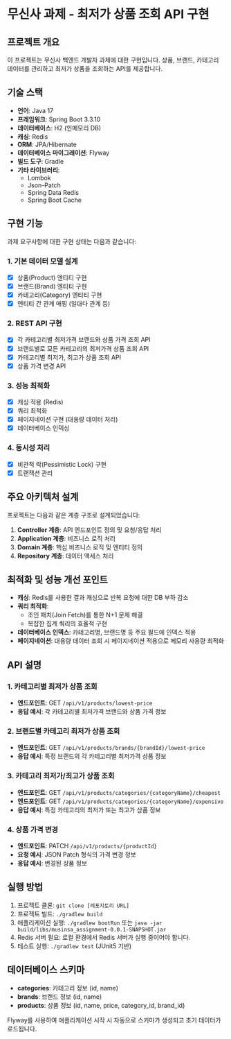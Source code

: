 # 무신사 과제 - 최저가 상품 조회 API 구현

## 프로젝트 개요
이 프로젝트는 무신사 백엔드 개발자 과제에 대한 구현입니다. 상품, 브랜드, 카테고리 데이터를 관리하고 최저가 상품을 조회하는 API를 제공합니다.

## 기술 스택
- **언어**: Java 17
- **프레임워크**: Spring Boot 3.3.10
- **데이터베이스**: H2 (인메모리 DB)
- **캐싱**: Redis
- **ORM**: JPA/Hibernate
- **데이터베이스 마이그레이션**: Flyway
- **빌드 도구**: Gradle
- **기타 라이브러리**: 
  - Lombok
  - Json-Patch
  - Spring Data Redis
  - Spring Boot Cache

## 구현 기능
과제 요구사항에 대한 구현 상태는 다음과 같습니다:

### 1. 기본 데이터 모델 설계
- [x] 상품(Product) 엔티티 구현
- [x] 브랜드(Brand) 엔티티 구현
- [x] 카테고리(Category) 엔티티 구현
- [x] 엔티티 간 관계 매핑 (일대다 관계 등)

### 2. REST API 구현
- [x] 각 카테고리별 최저가격 브랜드와 상품 가격 조회 API
- [x] 브랜드별로 모든 카테고리의 최저가격 상품 조회 API
- [x] 카테고리별 최저가, 최고가 상품 조회 API
- [x] 상품 가격 변경 API

### 3. 성능 최적화
- [x] 캐싱 적용 (Redis)
- [x] 쿼리 최적화
- [x] 페이지네이션 구현 (대용량 데이터 처리)
- [x] 데이터베이스 인덱싱

### 4. 동시성 처리
- [x] 비관적 락(Pessimistic Lock) 구현
- [x] 트랜잭션 관리

## 주요 아키텍처 설계
프로젝트는 다음과 같은 계층 구조로 설계되었습니다:

1. **Controller 계층**: API 엔드포인트 정의 및 요청/응답 처리
2. **Application 계층**: 비즈니스 로직 처리
3. **Domain 계층**: 핵심 비즈니스 로직 및 엔티티 정의
4. **Repository 계층**: 데이터 액세스 처리

## 최적화 및 성능 개선 포인트
- **캐싱**: Redis를 사용한 결과 캐싱으로 반복 요청에 대한 DB 부하 감소
- **쿼리 최적화**: 
  - 조인 패치(Join Fetch)를 통한 N+1 문제 해결
  - 복잡한 집계 쿼리의 효율적 구현
- **데이터베이스 인덱스**: 카테고리명, 브랜드명 등 주요 필드에 인덱스 적용
- **페이지네이션**: 대용량 데이터 조회 시 페이지네이션 적용으로 메모리 사용량 최적화

## API 설명

### 1. 카테고리별 최저가 상품 조회
- **엔드포인트**: GET `/api/v1/products/lowest-price`
- **응답 예시**: 각 카테고리별 최저가격 브랜드와 상품 가격 정보

### 2. 브랜드별 카테고리 최저가 상품 조회
- **엔드포인트**: GET `/api/v1/products/brands/{brandId}/lowest-price`
- **응답 예시**: 특정 브랜드의 각 카테고리별 최저가격 상품 정보

### 3. 카테고리 최저가/최고가 상품 조회
- **엔드포인트**: GET `/api/v1/products/categories/{categoryName}/cheapest`
- **엔드포인트**: GET `/api/v1/products/categories/{categoryName}/expensive`
- **응답 예시**: 특정 카테고리의 최저가 또는 최고가 상품 정보

### 4. 상품 가격 변경
- **엔드포인트**: PATCH `/api/v1/products/{productId}`
- **요청 예시**: JSON Patch 형식의 가격 변경 정보
- **응답 예시**: 변경된 상품 정보

## 실행 방법
1. 프로젝트 클론: `git clone [레포지토리 URL]`
2. 프로젝트 빌드: `./gradlew build`
3. 애플리케이션 실행: `./gradlew bootRun` 또는 `java -jar build/libs/musinsa_assignment-0.0.1-SNAPSHOT.jar`
4. Redis 서버 필요: 로컬 환경에서 Redis 서버가 실행 중이어야 합니다.
5. 테스트 실행: `./gradlew test` (JUnit5 기반)

## 데이터베이스 스키마
- **categories**: 카테고리 정보 (id, name)
- **brands**: 브랜드 정보 (id, name)
- **products**: 상품 정보 (id, name, price, category_id, brand_id)

Flyway를 사용하여 애플리케이션 시작 시 자동으로 스키마가 생성되고 초기 데이터가 로드됩니다.
